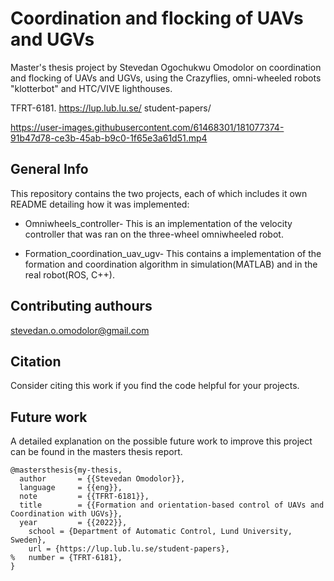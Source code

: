 # Coordination and flocking of UAVs and UGVs

Master's thesis project by Stevedan Ogochukwu Omodolor on coordination and flocking of UAVs and UGVs, using the Crazyflies, omni-wheeled robots "klotterbot" and HTC/VIVE lighthouses.

TFRT-6181. https://lup.lub.lu.se/
student-papers/



https://user-images.githubusercontent.com/61468301/181077374-91b47d78-ce3b-45ab-b9c0-1f65e3a61d51.mp4



## General Info
This repository contains the two projects, each of which includes it own README detailing how it was implemented:

- Omniwheels_controller- This is an implementation of the velocity controller that was ran on the three-wheel omniwheeled robot.

- Formation_coordination_uav_ugv- This contains a implementation of the formation and coordination algorithm in simulation(MATLAB) and in the real robot(ROS, C++).

## Contributing authours
stevedan.o.omodolor@gmail.com


## Citation
Consider citing this work if you find the code helpful for your projects.

## Future work
A detailed explanation on the possible future work to improve this project can be found in the masters thesis report.
```
@mastersthesis{my-thesis,
  author       = {{Stevedan Omodolor}},
  language     = {{eng}},
  note         = {{TFRT-6181}},
  title        = {{Formation and orientation-based control of UAVs and Coordination with UGVs}},
  year         = {{2022}},
    school = {Department of Automatic Control, Lund University, Sweden},
    url = {https://lup.lub.lu.se/student-papers},
%   number = {TFRT-6181},
}
```
